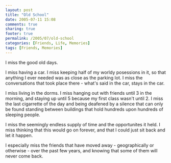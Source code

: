 ```yaml
---
layout: post
title: "Old School"
date: 2005-07-11 15:08
comments: true
sharing: true
footer: true
permalink: /2005/07/old-school
categories: [Friends, Life, Memories]
tags: [Friends, Memories]
---
```

I miss the good old days.

I miss having a car.  I miss keeping half of my worldy posessions in it, so that anything I ever needed was as close as the parking lot.  I miss the conversations that took place there - what's said in the car, stays in the car.

I miss living in the dorms.  I miss hanging out with friends until 3 in the morning, and staying up until 5 because my first class wasn't until 2.  I miss the last cigarrette of the day and being deafened by a silence that can only be found standing between buildings that hold hundreds upon hundreds of sleeping people.

I miss the seemingly endless supply of time and the opportunites it held.  I miss thinking that this would go on forever, and that I could just sit back and let it happen.

I especially miss the friends that have moved away - geographically or otherwise - over the past few years, and knowing that some of them will never come back.
